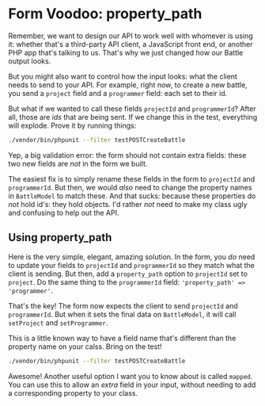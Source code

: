# Form Voodoo: property_path

Remember, we want to design our API to work well with whomever is using it: whether
that's a third-party API client, a JavaScript front end, or another PHP app that's
talking to us. That's why we just changed how our Battle output looks.

But you might also want to control how the input looks: what the client needs to
send to your API. For example, right now, to create a new battle, you send a `project`
field and a `programmer` field: each set to their id.

But what if we wanted to call these fields `projectId` and `programmerId`? After all,
those are *ids* that are being sent. If we change this in the test, everything will
explode. Prove it by running things:

```bash
./vendor/bin/phpunit --filter testPOSTCreateBattle
```

Yep, a big validation error: the form should not contain extra fields: these two
new fields are *not* in the form we built.

The easiest fix is to simply rename these fields in the form to `projectId` and
`programmerId`. But then, we would *also* need to change the property names in
`BattleModel` to match these. And that sucks: because these properties do *not*
hold id's: they hold objects. I'd rather *not* need to make my class ugly and confusing
to help out the API.

## Using property_path

Here is the very simple, elegant, amazing solution. In the form, you *do* need to
update your fields to `projectId` and `programmerId` so they match what the client
is sending. But then, add a `property_path` option to `projectId` set to `project`.
Do the same thing to the `programmerId` field: `'property_path' => 'programmer'`.

That's the key! The form now expects the client to send `projectId` and `programmerId`.
But when it sets the final data on `BattleModel`, it will call `setProject` and
`setProgrammer`.

This is a little known way to have a field name that's different than the property
name on your calss. Bring on the test!

```bash
./vendor/bin/phpunit --filter testPOSTCreateBattle
```

Awesome! Another useful option I want you to know about is called `mapped`. You can
use this to allow an *extra* field in your input, without needing to add a corresponding
property to your class.
